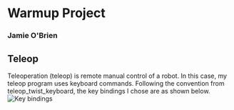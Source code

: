 
# Warmup Project
### Jamie O'Brien


## Teleop
Teleoperation (teleop) is remote manual control of a robot. In this case, my teleop program uses keyboard commands. Following the convention from teleop_twist_keyboard, the key bindings I chose are as shown below. 
![Key bindings](https://github.com/jamieaobrien/comporob20/tree/master/warmup_project/screenshots/teleop_key_bindings.png)

